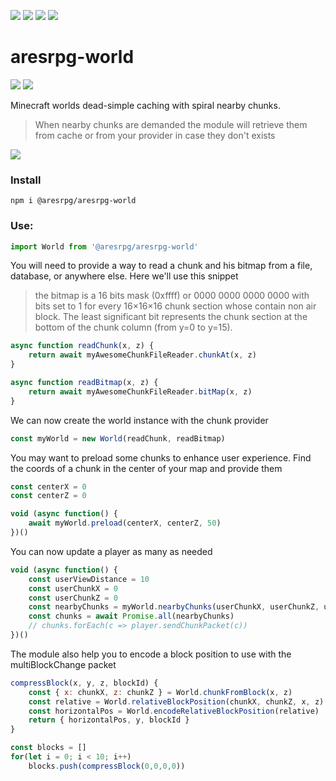 ![][licence] [![][npm]][npmlink] [![][travis]][travislink] [![][npmdl]][npmlink]

# aresrpg-world

[![][discord]][discordlink] [![][twitter]][twitterlink]

[licence]: https://img.shields.io/github/license/AresRPG/aresrpg-world.svg?style=for-the-badge
[npm]: https://img.shields.io/npm/v/@aresrpg/aresrpg-world.svg?logo=npm&style=for-the-badge
[npmlink]: https://www.npmjs.com/package/@aresrpg/aresrpg-world
[travis]: https://img.shields.io/travis/com/AresRPG/aresrpg-world.svg?logo=travis&style=for-the-badge
[travislink]: https://travis-ci.com/AresRPG/aresrpg-world
[npmdl]: https://img.shields.io/npm/dw/@aresrpg/aresrpg-world.svg?color=%239C27B0&style=for-the-badge
[twitter]: https://img.shields.io/badge/follow-us-blue.svg?logo=twitter&style=for-the-badge
[twitterlink]: https://twitter.com/AresRPG
[discord]: https://img.shields.io/discord/265104803531587584.svg?logo=discord&style=for-the-badge
[discordlink]: https://discord.gg/Ea6a5cn

Minecraft worlds dead-simple caching with spiral nearby chunks.

> When nearby chunks are demanded the module will retrieve them from cache or from your provider in case they don't exists

![](https://i.imgur.com/DAAZ2Hp.png)

### Install

`npm i @aresrpg/aresrpg-world`

### Use:

```js
import World from '@aresrpg/aresrpg-world'
```

You will need to provide a way to read a chunk and his bitmap from a file, database, or anywhere else.
Here we'll use this snippet

> the bitmap is a 16 bits mask (0xffff) or 0000 0000 0000 0000 with bits set to 1 for every 16×16×16 chunk section whose contain non air block. The least significant bit represents the chunk section at the bottom of the chunk column (from y=0 to y=15).

```js
async function readChunk(x, z) {
	return await myAwesomeChunkFileReader.chunkAt(x, z)
}

async function readBitmap(x, z) {
	return await myAwesomeChunkFileReader.bitMap(x, z)
}
```

We can now create the world instance with the chunk provider

```js
const myWorld = new World(readChunk, readBitmap)
```

You may want to preload some chunks to enhance user experience. Find the coords of a chunk in the center
of your map and provide them

```js
const centerX = 0
const centerZ = 0

void (async function() {
	await myWorld.preload(centerX, centerZ, 50)
})()
```

You can now update a player as many as needed

```js
void (async function() {
	const userViewDistance = 10
	const userChunkX = 0
	const userChunkZ = 0
	const nearbyChunks = myWorld.nearbyChunks(userChunkX, userChunkZ, userViewDistance)
	const chunks = await Promise.all(nearbyChunks)
	// chunks.forEach(c => player.sendChunkPacket(c))
})()
```

The module also help you to encode a block position to use with the multiBlockChange packet

```js
compressBlock(x, y, z, blockId) {
	const { x: chunkX, z: chunkZ } = World.chunkFromBlock(x, z)
	const relative = World.relativeBlockPosition(chunkX, chunkZ, x, z)
	const horizontalPos = World.encodeRelativeBlockPosition(relative)
	return { horizontalPos, y, blockId }
}

const blocks = []
for(let i = 0; i < 10; i++)
	blocks.push(compressBlock(0,0,0,0))
```
